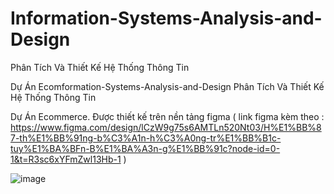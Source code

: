 # Information-Systems-Analysis-and-Design
Phân Tích Và Thiết Kế Hệ Thống Thông Tin

Dự Án Ecomformation-Systems-Analysis-and-Design
Phân Tích Và Thiết Kế Hệ Thống Thông Tin

Dự Án Ecommerce. Được thiết kế trên nền tảng figma ( link figma kèm theo : https://www.figma.com/design/lCzW9g75s6AMTLn520Nt03/H%E1%BB%87-th%E1%BB%91ng-b%C3%A1n-h%C3%A0ng-tr%E1%BB%B1c-tuy%E1%BA%BFn-B%E1%BA%A3n-g%E1%BB%91c?node-id=0-1&t=R3sc6xYFmZwl13Hb-1 )

![image](https://github.com/user-attachments/assets/98251feb-6a76-4e25-982b-3bb6b057f36b)


